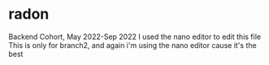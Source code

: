 # radon
Backend Cohort, May 2022-Sep 2022
I used the nano editor to edit this file
This is only for branch2, and again i'm using the nano editor cause it's the best
